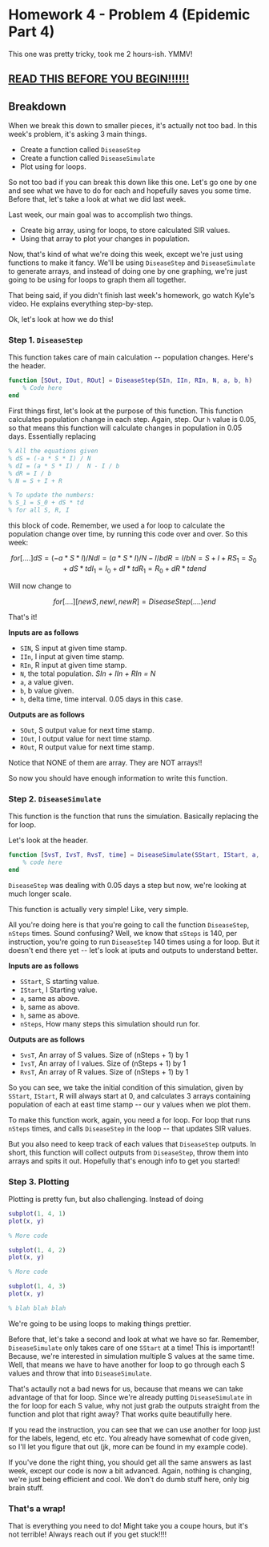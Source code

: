 # Homework 4 - Problem 4 (Epidemic Part 4)
This one was pretty tricky, took me 2 hours-ish. YMMV! 

**[READ THIS BEFORE YOU BEGIN!!!!!!](https://github.com/RyoTakei/Matlab-Class)**
-


## Breakdown
When we break this down to smaller pieces, it's actually not too bad. In this week's problem,
it's asking 3 main things.
- Create a function called `DiseaseStep`
- Create a function called `DiseaseSimulate`
- Plot using for loops.

So not too bad if you can break this down like this one. Let's go one by one and see 
what we have to do for each and hopefully saves you some time. Before that, let's take
a look at what we did last week.

Last week, our main goal was to accomplish two things. 
- Create big array, using for loops, to store calculated SIR values.
- Using that array to plot your changes in population.

Now, that's kind of what we're doing this week, except we're just using functions to 
make it fancy. We'll be using `DiseaseStep` and `DiseaseSimulate` to generate arrays,
and instead of doing one by one graphing, we're just going to be using for loops to 
graph them all together.

That being said, if you didn't finish last week's homework, go watch Kyle's video. 
He explains everything step-by-step. 

Ok, let's look at how we do this! 

### Step 1. `DiseaseStep`
This function takes care of main calculation -- population changes. Here's the header.
```matlab
function [SOut, IOut, ROut] = DiseaseStep(SIn, IIn, RIn, N, a, b, h)
    % Code here
end
```
First things first, let's look at the purpose of this function. This function 
calculates population change in each step. Again, step. Our `h` value is 0.05, so that 
means this function will calculate changes in population in 0.05 days. Essentially replacing

```matlab
% All the equations given
% dS = (-a * S * I) / N
% dI = (a * S * I) /  N - I / b
% dR = I / b
% N = S + I + R

% To update the numbers:
% S_1 = S_0 + dS * td
% for all S, R, I
```
this block of code. Remember, we used a for loop to calculate the population change over time,
by running this code over and over. So this week:
```math
for [ .... ]    
    dS = (-a * S * I) / N
    dI = (a * S * I) /  N - I / b
    dR = I / b
    N = S + I + R

    S_1 = S_0 + dS * td
    I_1 = I_0 + dI * td
    R_1 = R_0 + dR * td
end
```
Will now change to

```math
for [ .... ]
    [newS, newI, newR] = DiseaseStep( .... ) 
end
```

That's it! 

**Inputs are as follows**
- `SIN`, S input at given time stamp.
- `IIn`, I input at given time stamp.
- `RIn`, R input at given time stamp.
- `N`, the total population. *SIn + IIn + RIn = N*
- `a`, a value given.
- `b`, b value given.
- `h`, delta time, time interval. 0.05 days in this case.

**Outputs are as follows**
- `SOut`, S output value for next time stamp.
- `IOut`, I output value for next time stamp.
- `ROut`, R output value for next time stamp.

Notice that NONE of them are array. They are NOT arrays!!

So now you should have enough information to write this function. 

### Step 2. `DiseaseSimulate`
This function is the function that runs the simulation. Basically replacing the for loop.

Let's look at the header. 

```matlab
function [SvsT, IvsT, RvsT, time] = DiseaseSimulate(SStart, IStart, a, b, h, nSteps)
    % code here
end
```

`DiseaseStep` was dealing with 0.05 days a step but now, we're looking at much longer scale. 

This function is actually very simple! Like, very simple. 

All you're doing here is that you're going to call the function `DiseaseStep`, `nSteps` times.
Sound confusing? Well, we know that `sSteps` is 140, per instruction, you're going to run 
`DiseaseStep` 140 times using a for loop. But it doesn't end there yet -- let's look at iputs and outputs
to understand better. 

**Inputs are as follows**
- `SStart`, S starting value.
- `IStart`, I Starting value.
- `a`, same as above.
- `b`, same as above.
- `h`, same as above.
- `nSteps`, How many steps this simulation should run for.

**Outputs are as follows**
- `SvsT`, An array of S values. Size of (nSteps + 1) by 1
- `IvsT`, An array of I values. Size of (nSteps + 1) by 1
- `RvsT`, An array of R values. Size of (nSteps + 1) by 1

So you can see, we take the initial condition of this simulation, given by `SStart`, 
`IStart`, R will always start at 0, and calculates 3 arrays containing population of each
at east time stamp -- our y values when we plot them. 

To make this function work, again, you need a for loop. For loop that runs `nSteps` times, and
calls `DiseaseStep` in the loop -- that updates SIR values. 

But you also need to keep track of each values that `DiseaseStep` outputs. In short,
this function will collect outputs from `DiseaseStep`, throw them into arrays and spits it out.
Hopefully that's enough info to get you started! 


### Step 3. Plotting
Plotting is pretty fun, but also challenging. Instead of doing 
```matlab
subplot(1, 4, 1)
plot(x, y)

% More code

subplot(1, 4, 2)
plot(x, y)

% More code 

subplot(1, 4, 3)
plot(x, y)

% blah blah blah
```
We're going to be using loops to making things prettier. 

Before that, let's take a second and look at what we have so far. Remember, `DiseaseSimulate`
only takes care of one `SStart` at a time! This is important!! Because, we're interested in
simulation multiple S values at the same time. Well, that means we have to have another for
loop to go through each S values and throw that into `DiseaseSimulate`. 

That's actaully not a bad news for us, because that means we can take advantage of that
for loop. Since we're already putting `DiseaseSimulate` in the for loop for each S value, 
why not just grab the outputs straight from the function and plot that right away? That 
works quite beautifully here. 

If you read the instruction, you can see that we can use another for loop just for 
the labels, legend, etc etc. You already have somewhat of code given, so I'll let you 
figure that out (jk, more can be found in my example code).

If you've done the right thing, you should get all the same answers as last week,
except our code is now a bit advanced. Again, nothing is changing, we're just being 
efficient and cool. We don't do dumb stuff here, only big brain stuff. 

### That's a wrap! 
That is everything you need to do! Might take you a coupe hours, but it's not terrible!
Always reach out if you get stuck!!!!